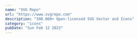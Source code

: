 ```yaml
---
name: "SVG Repo"
url: "https://www.svgrepo.com"
description: "500.000+ Open-licensed SVG Vector and Icons"
category: "icons"
pubDate: "Sun Feb 12 2023"
---
```

